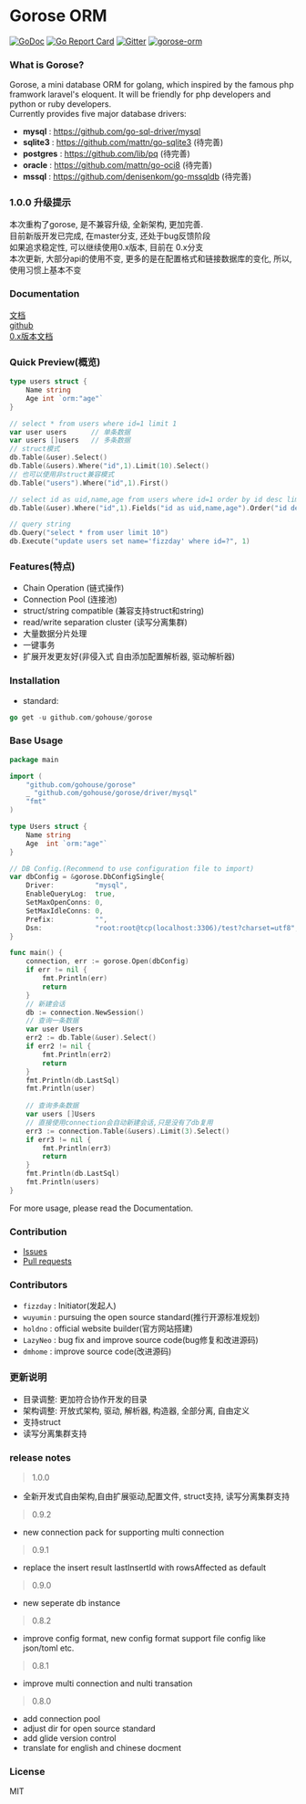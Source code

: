 # Gorose ORM

[![GoDoc](https://godoc.org/github.com/gohouse/gorose?status.svg)](https://godoc.org/github.com/gohouse/gorose)
[![Go Report Card](https://goreportcard.com/badge/github.com/gohouse/gorose)](https://goreportcard.com/report/github.com/gohouse/gorose)
[![Gitter](https://badges.gitter.im/gohouse/gorose.svg)](https://gitter.im/gorose/wechat)
<a target="_blank" href="https://jq.qq.com/?_wv=1027&k=5JJOG9E">
<img border="0" src="http://pub.idqqimg.com/wpa/images/group.png" alt="gorose-orm" title="gorose-orm"></a>

### What is Gorose?

Gorose, a mini database ORM for golang, which inspired by the famous php framwork laravel's eloquent. It will be friendly for php developers and python or ruby developers.  
Currently provides five major database drivers:   
- **mysql** : <https://github.com/go-sql-driver/mysql>  
- **sqlite3** : <https://github.com/mattn/go-sqlite3> (待完善)  
- **postgres** : <https://github.com/lib/pq> (待完善)  
- **oracle** : <https://github.com/mattn/go-oci8> (待完善)  
- **mssql** : <https://github.com/denisenkom/go-mssqldb> (待完善)  

### 1.0.0 升级提示
本次重构了gorose, 是不兼容升级, 全新架构, 更加完善.  
目前新版开发已完成, 在master分支, 还处于bug反馈阶段  
如果追求稳定性, 可以继续使用0.x版本, 目前在 0.x分支  
本次更新, 大部分api的使用不变, 更多的是在配置格式和链接数据库的变化, 所以, 使用习惯上基本不变

### Documentation

[文档](https://www.kancloud.cn/fizz/gorose)  
[github](https://github.com/gohouse/gorose)  
[0.x版本文档](https://gohouse.github.io/gorose/dist/zh-cn/index.html)

### Quick Preview(概览)

```go
type users struct {
	Name string
	Age int `orm:"age"`
}

// select * from users where id=1 limit 1
var user users      // 单条数据
var users []users   // 多条数据
// struct模式
db.Table(&user).Select()
db.Table(&users).Where("id",1).Limit(10).Select()
// 也可以使用非struct兼容模式
db.Table("users").Where("id",1).First()

// select id as uid,name,age from users where id=1 order by id desc limit 10
db.Table(&user).Where("id",1).Fields("id as uid,name,age").Order("id desc").Limit(10).Get()

// query string
db.Query("select * from user limit 10")
db.Execute("update users set name='fizzday' where id=?", 1)
```

### Features(特点)

- Chain Operation (链式操作)  
- Connection Pool (连接池)  
- struct/string compatible (兼容支持struct和string)  
- read/write separation cluster (读写分离集群)  
- 大量数据分片处理  
- 一键事务  
- 扩展开发更友好(非侵入式 自由添加配置解析器, 驱动解析器)  

### Installation

- standard:  
```go
go get -u github.com/gohouse/gorose
```

### Base Usage
```go
package main

import (
	"github.com/gohouse/gorose"
	_ "github.com/gohouse/gorose/driver/mysql"
	"fmt"
)

type Users struct {
	Name string
	Age  int `orm:"age"`
}

// DB Config.(Recommend to use configuration file to import)
var dbConfig = &gorose.DbConfigSingle{
	Driver:          "mysql",                                           // 驱动: mysql/sqlite/oracle/mssql/postgres
	EnableQueryLog:  true,                                              // 是否开启sql日志
	SetMaxOpenConns: 0,                                                 // (连接池)最大打开的连接数，默认值为0表示不限制
	SetMaxIdleConns: 0,                                                 // (连接池)闲置的连接数, 默认-1
	Prefix:          "",                                                // 表前缀
	Dsn:             "root:root@tcp(localhost:3306)/test?charset=utf8", // 数据库链接
}

func main() {
	connection, err := gorose.Open(dbConfig)
	if err != nil {
		fmt.Println(err)
		return
	}
    // 新建会话
	db := connection.NewSession()
	// 查询一条数据
	var user Users
	err2 := db.Table(&user).Select()
	if err2 != nil {
		fmt.Println(err2)
		return
	}
	fmt.Println(db.LastSql)
	fmt.Println(user)
	
	// 查询多条数据
	var users []Users
	// 直接使用connection会自动新建会话,只是没有了db复用
	err3 := connection.Table(&users).Limit(3).Select()
	if err3 != nil {
		fmt.Println(err3)
		return
	}
	fmt.Println(db.LastSql)
	fmt.Println(users)
}
```
For more usage, please read the Documentation.

### Contribution

- [Issues](https://github.com/gohouse/gorose/issues)
- [Pull requests](https://github.com/gohouse/gorose/pulls)

### Contributors

- `fizzday` : Initiator(发起人)  
- `wuyumin` : pursuing the open source standard(推行开源标准规划)  
- `holdno`  : official website builder(官方网站搭建)  
- `LazyNeo` : bug fix and improve source code(bug修复和改进源码)  
- `dmhome`  : improve source code(改进源码) 

### 更新说明
- 目录调整: 更加符合协作开发的目录  
- 架构调整: 开放式架构, 驱动, 解析器, 构造器, 全部分离, 自由定义  
- 支持struct  
- 读写分离集群支持  
 
### release notes

> 1.0.0

- 全新开发式自由架构,自由扩展驱动,配置文件, struct支持, 读写分离集群支持

> 0.9.2  

- new connection pack for supporting multi connection

> 0.9.1  

- replace the insert result lastInsertId with rowsAffected as default

> 0.9.0  

- new seperate db instance

> 0.8.2  

- improve config format, new config format support file config like json/toml etc.

> 0.8.1

- improve multi connection and nulti transation

> 0.8.0  

- add connection pool  
- adjust dir for open source standard  
- add glide version control  
- translate for english and chinese docment  

### License

MIT
